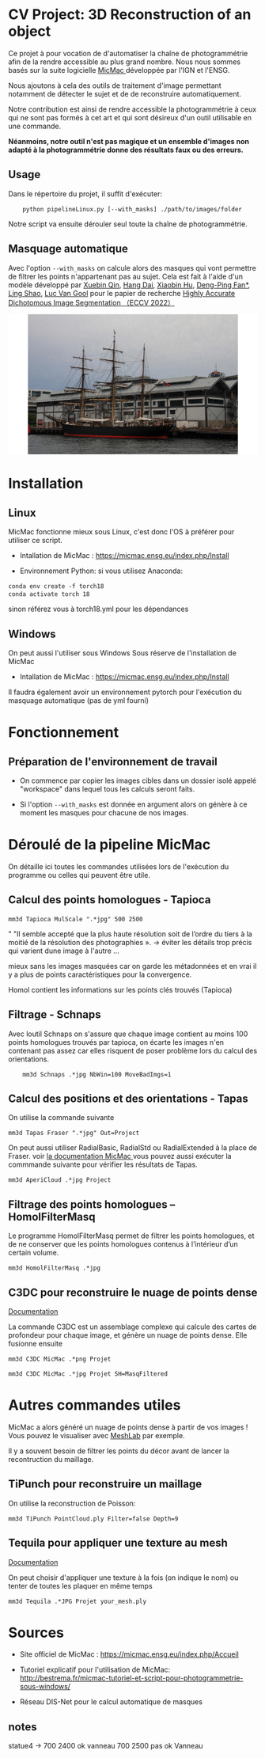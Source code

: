 # CV Project: 3D Reconstruction of an object

Ce projet à pour vocation de d'automatiser la chaîne de photogrammétrie afin de la rendre accessible au plus grand nombre. Nous nous sommes basés sur la suite logicielle <a href = "https://micmac.ensg.eu/"> MicMac </a> développée par l'IGN et l'ENSG.
    
Nous ajoutons à cela des outils de traitement d'image permettant notamment de détecter le sujet et de de reconstruire automatiquement.

Notre contribution est ainsi de rendre accessible la photogrammétrie à ceux qui ne sont pas formés à cet art et qui sont désireux d'un outil utilisable en une commande.

**Néanmoins, notre outil n'est pas magique et un ensemble d'images non adapté à la photogrammétrie donne des résultats faux ou des erreurs.**

## Usage

Dans le répertoire du projet, il suffit d'exécuter:
```
    python pipelineLinux.py [--with_masks] ./path/to/images/folder
```

Notre script va ensuite dérouler seul toute la chaîne de photogrammétrie. 

## Masquage automatique


Avec l'option ``` --with_masks ``` on calcule alors des masques qui vont permettre de filtrer les points n'appartenant pas au sujet. Cela est fait à l'aide d'un modèle développé par [Xuebin Qin](https://xuebinqin.github.io/), [Hang Dai](https://scholar.google.co.uk/citations?user=6yvjpQQAAAAJ&hl=en), [Xiaobin Hu](https://scholar.google.de/citations?user=3lMuodUAAAAJ&hl=en), [Deng-Ping Fan*](https://dengpingfan.github.io/), [Ling Shao](https://scholar.google.com/citations?user=z84rLjoAAAAJ&hl=en), [Luc Van Gool](https://scholar.google.com/citations?user=TwMib_QAAAAJ&hl=en) pour le papier de recherche [Highly Accurate Dichotomous Image Segmentation （ECCV 2022）](https://arxiv.org/pdf/2203.03041.pdf)  

![ship-demo](figures/ship-demo.gif)

# Installation

## Linux

MicMac fonctionne mieux sous Linux, c'est donc l'OS à préférer pour utiliser ce script.


* Intallation de MicMac : https://micmac.ensg.eu/index.php/Install 

* Environnement Python: si vous utilisez Anaconda:

```
conda env create -f torch18
conda activate torch 18
```
sinon référez vous à torch18.yml pour les dépendances


## Windows 

On peut aussi l'utiliser sous Windows
Sous réserve de l'installation de MicMac

* Intallation de MicMac : https://micmac.ensg.eu/index.php/Install 

Il faudra également avoir un environnement pytorch pour l'exécution du masquage automatique (pas de yml fourni)

# Fonctionnement

## Préparation de l'environnement de travail

* On commence par copier les images cibles dans un dossier isolé appelé "workspace" dans lequel tous les calculs seront faits.

 * Si l'option ``` --with_masks ``` est donnée en argument alors on génère à ce moment les masques pour chacune de nos images.


# Déroulé de la pipeline MicMac

On détaille ici toutes les commandes utilisées lors de l'exécution du programme ou celles qui peuvent être utile.

## Calcul des points homologues - Tapioca

```
mm3d Tapioca MulScale ".*jpg" 500 2500
```

" "Il semble accepté que la plus haute résolution soit de l’ordre du tiers à la moitié de la résolution des photographies ». -> éviter les détails trop précis qui varient dune image à l'autre ...
 
mieux sans les images masquées car on garde les métadonnées et en vrai il y a plus de points caractéristiques pour la convergence.

Homol contient les informations sur les points clés trouvés (Tapioca)


## Filtrage - Schnaps

Avec loutil Schnaps on s'assure que chaque image contient au moins 100 points homologues trouvés par tapioca, on écarte les images n'en contenant pas assez car elles risquent de poser problème lors du calcul des orientations.

```
    mm3d Schnaps .*jpg NbWin=100 MoveBadImgs=1 
```

## Calcul des positions et des orientations - Tapas

On utilise la commande suivante
```
mm3d Tapas Fraser ".*jpg" Out=Project
```

On peut aussi utiliser RadialBasic, RadialStd ou RadialExtended à la place de Fraser. voir <a href="https://micmac.ensg.eu/index.php/Tapas"> la documentation MicMac </a> 
vous pouvez aussi exécuter la commmande suivante pour vérifier les résultats de Tapas.


```
mm3d AperiCloud .*jpg Project
```


## Filtrage des points homologues – HomolFilterMasq

Le programme HomolFilterMasq permet de filtrer les points homologues, et de ne conserver que les points homologues contenus à l’intérieur d’un certain volume. 
```
mm3d HomolFilterMasq .*jpg
```

## C3DC pour reconstruire le nuage de points dense

[Documentation](https://micmac.ensg.eu/index.php/C3DC) 

La commande C3DC est un assemblage complexe qui calcule des cartes de profondeur pour chaque image, et génère un nuage de points dense. Elle fusionne ensuite 
```
mm3d C3DC MicMac .*png Projet
```


```
mm3d C3DC MicMac .*jpg Projet SH=MasqFiltered
```

# Autres commandes utiles

MicMac a alors généré un nuage de points dense à partir de vos images !
Vous pouvez le visualiser avec [MeshLab](https://www.meshlab.net/) par exemple.

Il y a souvent besoin de filtrer les points du décor avant de lancer la recontruction du maillage.

## TiPunch pour reconstruire un maillage

On utilise la reconstruction de Poisson:

```
mm3d TiPunch PointCloud.ply Filter=false Depth=9

```
## Tequila pour appliquer une texture au mesh

[Documentation](https://micmac.ensg.eu/index.php/Tequila)

On peut choisir d'appliquer une texture à la fois (on indique le nom) ou tenter de toutes les plaquer en même temps

```
mm3d Tequila .*JPG Projet your_mesh.ply

```

# Sources

 * Site officiel de MicMac : https://micmac.ensg.eu/index.php/Accueil 

 * Tutoriel explicatif pour l'utilisation de MicMac:  http://bestrema.fr/micmac-tutoriel-et-script-pour-photogrammetrie-sous-windows/ 
 
 * Réseau DIS-Net pour le calcul automatique de masques

## notes 

statue4 -> 700 2400 ok
vanneau 700 2500 pas ok
Vanneau 


